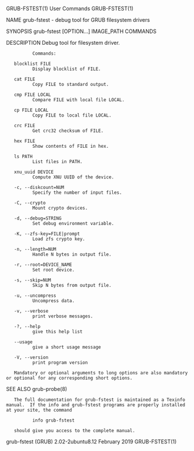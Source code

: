 GRUB-FSTEST(1)                                                                               User Commands                                                                              GRUB-FSTEST(1)

NAME
       grub-fstest - debug tool for GRUB filesystem drivers

SYNOPSIS
       grub-fstest [OPTION...] IMAGE_PATH COMMANDS

DESCRIPTION
       Debug tool for filesystem driver.

              Commands:

       blocklist FILE
              Display blocklist of FILE.

       cat FILE
              Copy FILE to standard output.

       cmp FILE LOCAL
              Compare FILE with local file LOCAL.

       cp FILE LOCAL
              Copy FILE to local file LOCAL.

       crc FILE
              Get crc32 checksum of FILE.

       hex FILE
              Show contents of FILE in hex.

       ls PATH
              List files in PATH.

       xnu_uuid DEVICE
              Compute XNU UUID of the device.

       -c, --diskcount=NUM
              Specify the number of input files.

       -C, --crypto
              Mount crypto devices.

       -d, --debug=STRING
              Set debug environment variable.

       -K, --zfs-key=FILE|prompt
              Load zfs crypto key.

       -n, --length=NUM
              Handle N bytes in output file.

       -r, --root=DEVICE_NAME
              Set root device.

       -s, --skip=NUM
              Skip N bytes from output file.

       -u, --uncompress
              Uncompress data.

       -v, --verbose
              print verbose messages.

       -?, --help
              give this help list

       --usage
              give a short usage message

       -V, --version
              print program version

       Mandatory or optional arguments to long options are also mandatory or optional for any corresponding short options.

SEE ALSO
       grub-probe(8)

       The full documentation for grub-fstest is maintained as a Texinfo manual.  If the info and grub-fstest programs are properly installed at your site, the command

              info grub-fstest

       should give you access to the complete manual.

grub-fstest (GRUB) 2.02-2ubuntu8.12                                                          February 2019                                                                              GRUB-FSTEST(1)
